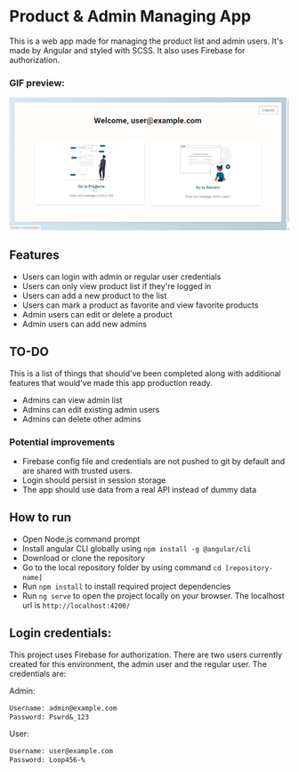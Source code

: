 # Product & Admin Managing App

This is a web app made for managing the product list and admin users. It's made by Angular and styled with SCSS. It also uses Firebase for authorization.

### GIF preview:

![](https://github.com/SilvijaProzinger/Product-and-Admin-Managing-in-Angular/blob/master/src/assets/gif-preview.gif)

## Features

* Users can login with admin or regular user credentials 
* Users can only view product list if they're logged in
* Users can add a new product to the list
* Users can mark a product as favorite and view favorite products
* Admin users can edit or delete a product
* Admin users can add new admins

## TO-DO 

This is a list of things that should've been completed along with additional features that would've made this app production ready. 

* Admins can view admin list 
* Admins can edit existing admin users 
* Admins can delete other admins

### Potential improvements

* Firebase config file and credentials are not pushed to git by default and are shared with trusted users.
* Login should persist in session storage
* The app should use data from a real API instead of dummy data

## How to run

* Open Node.js command prompt 
* Install angular CLI globally using `npm install -g @angular/cli`
* Download or clone the repository
* Go to the local repository folder by using command `cd [repository-name]`
* Run `npm install` to install required project dependencies
* Run `ng serve` to open the project locally on your browser. The localhost url is `http://localhost:4200/`

## Login credentials:

This project uses Firebase for authorization. There are two users currently created for this environment, the admin user and the regular user. The credentials are:

Admin:
```
Username: admin@example.com
Password: Pswrd&_123
```

User:
```
Username: user@example.com 
Password: Loop456-%
```